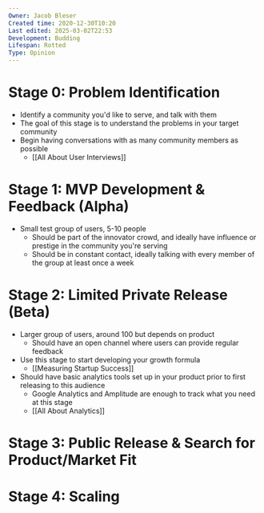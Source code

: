 ```yaml
---
Owner: Jacob Bleser
Created time: 2020-12-30T10:20
Last edited: 2025-03-02T22:53
Development: Budding
Lifespan: Rotted
Type: Opinion
---
```

# Stage 0: Problem Identification
- Identify a community you'd like to serve, and talk with them
- The goal of this stage is to understand the problems in your target community
- Begin having conversations with as many community members as possible
	- [[All About User Interviews]]
# Stage 1: MVP Development & Feedback (Alpha)
- Small test group of users, 5-10 people
    - Should be part of the innovator crowd, and ideally have influence or prestige in the community you're serving
    - Should be in constant contact, ideally talking with every member of the group at least once a week
# Stage 2: Limited Private Release (Beta)
- Larger group of users, around 100 but depends on product
    - Should have an open channel where users can provide regular feedback
- Use this stage to start developing your growth formula
	- [[Measuring Startup Success]]
- Should have basic analytics tools set up in your product prior to first releasing to this audience
	- Google Analytics and Amplitude are enough to track what you need at this stage
	- [[All About Analytics]]
# Stage 3: Public Release & Search for Product/Market Fit

# Stage 4: Scaling